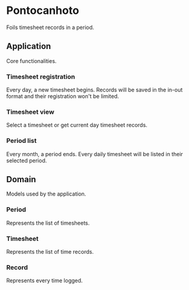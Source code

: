 ﻿# Pontocanhoto
Foils timesheet records in a period.
## Application
Core functionalities.
### Timesheet registration
Every day, a new timesheet begins. Records will be saved in the in-out format and their registration won't be limited.
### Timesheet view
Select a timesheet or get current day timesheet records.
### Period list
Every month, a period ends. Every daily timesheet will be listed in their selected period.
## Domain
Models used by the application.
### Period
Represents the list of timesheets.
### Timesheet
Represents the list of time records.
### Record
Represents every time logged.
